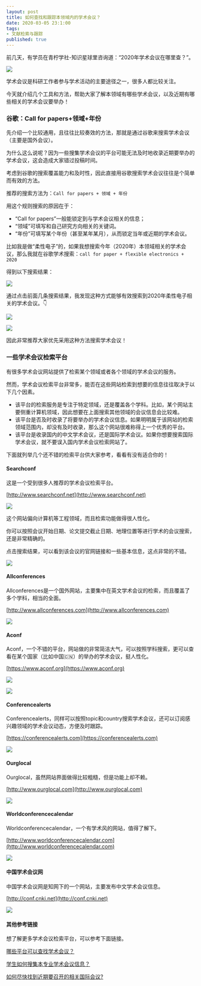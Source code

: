 ```yaml
---
layout: post
title: 如何查找和跟踪本领域内的学术会议？
date: 2020-03-05 23:1:00
tags: 
- 文献检索与跟踪
published: true
---
```


前几天，有学员在青柠学社-知识星球里咨询道：“2020年学术会议在哪里查？”。

![](https://tva1.sinaimg.cn/large/00831rSTly1gcjgqlvxzpj30ku0wwq4z.jpg)

学术会议是科研工作者参与学术活动的主要途径之一，很多人都比较关注。

今天就介绍几个工具和方法，帮助大家了解本领域有哪些学术会议，以及近期有哪些相关的学术会议要举办！

### 谷歌：Call for papers+领域+年份

先介绍一个比较通用，且往往比较奏效的方法，那就是通过谷歌来搜索学术会议（主要是国外会议）。

为什么这么说呢？因为一些搜集学术会议的平台可能无法及时地收录近期要举办的学术会议，这会造成大家错过投稿时间。

考虑到谷歌的搜索覆盖能力和及时性，因此直接用谷歌搜索学术会议往往是个简单而有效的方法。

推荐的搜索方法为：`Call for papers + 领域 + 年份`

用这个规则搜索的原因在于：

- “Call for papers”一般能锁定到与学术会议相关的信息；
- “领域”可填写和自己研究方向相关的关键词。
- “年份”可填写某个年份（甚至某年某月），从而锁定当年或近期的学术会议。

比如我是做“柔性电子”的，如果我想搜索今年（2020年）本领域相关的学术会议，那么我就在谷歌学术搜索：`call for paper + flexible electronics + 2020`

得到以下搜索结果：

![](https://tva1.sinaimg.cn/large/00831rSTly1gcjh8r0afgj31740q8tcu.jpg)

通过点击前面几条搜索结果，我发现这种方式能够有效搜索到2020年柔性电子相关的学术会议。👇

![](https://tva1.sinaimg.cn/large/00831rSTly1gcjhbq3m7aj31740q8e81.jpg)

![](https://tva1.sinaimg.cn/large/00831rSTly1gcjhe89hzij31740q87c7.jpg)

因此非常推荐大家优先采用这种方法搜索学术会议！

### 一些学术会议检索平台

有很多学术会议网站提供了检索某个领域或者各个领域的学术会议的服务。

然而，学术会议检索平台非常多，能否在这些网站检索到想要的信息往往取决于以下几个因素。

- 该平台的检索服务是专注于特定领域，还是覆盖各个学科。比如，某个网站主要侧重计算机领域，因此想要在上面搜索其他领域的会议信息会比较难。
- 该平台是否及时收录了将要举办的学术会议信息。如果明明属于该网站的检索领域范围内，却没有及时收录，那么这个网站很难称得上一个优秀的平台。
- 该平台是收录国内的中文学术会议，还是国际学术会议。如果你想要搜索国际学术会议，就不要误入国内学术会议检索网站了。

下面就列举几个还不错的检索平台供大家参考，看看有没有适合你的！

#### Searchconf

这是一个受到很多人推荐的学术会议检索平台。

[http://www.searchconf.net](http://www.searchconf.net)

![](https://tva1.sinaimg.cn/large/00831rSTly1gcji1yf82xj31740q8q8h.jpg)

这个网站偏向计算机等工程领域，而且检索功能做得很人性化。

你可以按照会议开始日期、论文提交截止日期、地理位置等进行学术的会议搜索，还是非常精确的。

点击搜索结果，可以看到该会议的官网链接和一些基本信息，这点非常的不错。

![](https://tva1.sinaimg.cn/large/00831rSTly1gcji6lj6r8j31740q8q6e.jpg)

#### Allconferences

Allconferences是一个国外网站，主要集中在英文学术会议的检索，而且覆盖了多个学科，相当的全面。

[http://www.allconferences.com](http://www.allconferences.com)

![](https://tva1.sinaimg.cn/large/00831rSTly1gcjib93zwpj31740q80yd.jpg)

#### Aconf

Aconf，一个不错的平台，网站做的非常简洁大气，可以按照学科搜索，更可以查看在某个国家（比如中国🇨🇳）的举办的学术会议，挺人性化。

[https://www.aconf.org](https://www.aconf.org)

![](https://tva1.sinaimg.cn/large/00831rSTly1gcjif9dxtoj31740q844h.jpg)

![](https://tva1.sinaimg.cn/large/00831rSTly1gcjifklievj31740q8n10.jpg)

#### Conferencealerts

Conferencealerts，同样可以按照topic和country搜索学术会议，还可以订阅感兴趣领域的学术会议动态，方便及时跟踪。

[https://conferencealerts.com](https://conferencealerts.com)

![](https://tva1.sinaimg.cn/large/00831rSTly1gcjijab2r3j31740q8wlp.jpg)

#### Ourglocal

Ourglocal，虽然网站界面做得比较粗糙，但是功能上却不赖。

[http://www.ourglocal.com](http://www.ourglocal.com)

![](https://tva1.sinaimg.cn/large/00831rSTly1gcjilqqoesj31740q8tgl.jpg)

#### Worldconferencecalendar

Worldconferencecalendar，一个有学术风的网站，值得了解下。

[http://www.worldconferencecalendar.com](http://www.worldconferencecalendar.com)

![](https://tva1.sinaimg.cn/large/00831rSTgy1gcjipd58nmj31740q8wnh.jpg)

#### 中国学术会议网

中国学术会议网是知网下的一个网站，主要发布中文学术会议信息。

[http://conf.cnki.net](http://conf.cnki.net)

![](https://tva1.sinaimg.cn/large/00831rSTly1gcjj4erttdj31740q8gsy.jpg)

#### 其他参考链接

想了解更多学术会议检索平台，可以参考下面链接。

[哪些平台可以查找学术会议？](https://www.zhihu.com/question/48955225 "哪些平台可以查找学术会议？")

[学生如何搜集本专业学术会议信息？](https://www.zhihu.com/question/36577237 "学生如何搜集本专业学术会议信息？")

[如何尽快找到近期要召开的相关国际会议?](https://blog.csdn.net/kuangrenwuyong/article/details/5487838 "如何尽快找到近期要召开的相关国际会议?")

